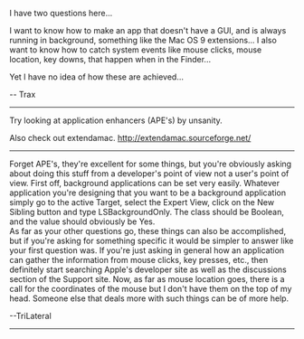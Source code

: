 I have two questions here...

I want to know how to make an app that doesn't have a GUI, and is always running in background, something like the Mac OS 9 extensions...
I also want to know how to catch system events like mouse clicks, mouse location, key downs, that happen when in the Finder...

Yet I have no idea of how these are achieved...

-- Trax

----
Try looking at application enhancers (APE's) by unsanity.

Also check out extendamac. http://extendamac.sourceforge.net/

----
Forget APE's, they're excellent for some things, but you're obviously asking about doing this stuff from a developer's point of view not a user's point of view.  First off, background applications can be set very easily.  Whatever application you're designing that you want to be a background application simply go to the active Target, select the Expert View, click on the New Sibling button and type LSBackgroundOnly.  The class should be Boolean, and the value should obviously be Yes.  
As far as your other questions go, these things can also be accomplished, but if you're asking for something specific it would be simpler to answer like your first question was.  If you're just asking in general how an application can gather the information from mouse clicks, key presses, etc., then definitely start searching Apple's developer site as well as the discussions section of the Support site.  Now, as far as mouse location goes, there is a call for the coordinates of the mouse but I don't have them on the top of my head.  Someone else that deals more with such things can be of more help.

--TriLateral

----
